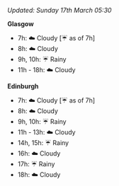 *Updated: Sunday 17th March 05:30*

**Glasgow**

* 7h: :cloud: Cloudy [:umbrella: as of 7h]
* 8h: :cloud: Cloudy
* 9h, 10h: :umbrella: Rainy
* 11h - 18h: :cloud: Cloudy

**Edinburgh**

* 7h: :cloud: Cloudy [:umbrella: as of 7h]
* 8h: :cloud: Cloudy
* 9h, 10h: :umbrella: Rainy
* 11h - 13h: :cloud: Cloudy
* 14h, 15h: :umbrella: Rainy
* 16h: :cloud: Cloudy
* 17h: :umbrella: Rainy
* 18h: :cloud: Cloudy
